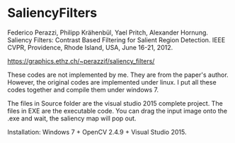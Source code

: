 # SaliencyFilters

Federico Perazzi, Philipp Krähenbül, Yael Pritch, Alexander Hornung. Saliency Filters: Contrast Based Filtering for Salient Region Detection. IEEE CVPR, Providence, Rhode Island, USA, June 16-21, 2012.

https://graphics.ethz.ch/~perazzif/saliency_filters/

These codes are not implemented by me. They are from the paper's author. However, the original codes are implemented under linux. I put all these codes together and compile them under windows 7.

The files in Source folder are the visual studio 2015 complete project. The files in EXE are the executable code. You can drag the input image onto the .exe and wait, the saliency map will pop out.

Installation: Windows 7 + OpenCV 2.4.9 + Visual Studio 2015.
